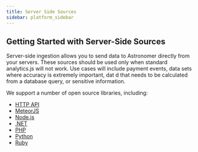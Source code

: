 ```yaml
---
title: Server Side Sources
sidebar: platform_sidebar
---
```


## Getting Started with Server-Side Sources

Server-side ingestion allows you to send data to Astronomer directly from your servers. These sources should be used only when standard analytics.js will not work. Use cases will include payment events, data sets where accuracy is extremely important, dat d that needs to be calculated from a database query, or sensitive information.

We support a number of open source libraries, including:
* [HTTP API](../httpapi.md)
* [MeteorJS](../meteorjs.md)
* [Node.js](../nodejs.md)
* [.NET](../net.md)
* [PHP](../php.md)
* [Python](../python.md)
* [Ruby](../ruby.md)
